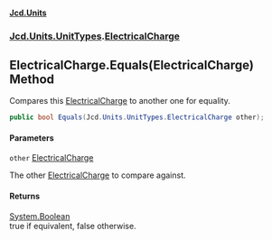 #### [Jcd.Units](index.md 'index')
### [Jcd.Units.UnitTypes](Jcd.Units.UnitTypes.md 'Jcd.Units.UnitTypes').[ElectricalCharge](Jcd.Units.UnitTypes.ElectricalCharge.md 'Jcd.Units.UnitTypes.ElectricalCharge')

## ElectricalCharge.Equals(ElectricalCharge) Method

Compares this [ElectricalCharge](Jcd.Units.UnitTypes.ElectricalCharge.md 'Jcd.Units.UnitTypes.ElectricalCharge') to another one for equality.

```csharp
public bool Equals(Jcd.Units.UnitTypes.ElectricalCharge other);
```
#### Parameters

<a name='Jcd.Units.UnitTypes.ElectricalCharge.Equals(Jcd.Units.UnitTypes.ElectricalCharge).other'></a>

`other` [ElectricalCharge](Jcd.Units.UnitTypes.ElectricalCharge.md 'Jcd.Units.UnitTypes.ElectricalCharge')

The other [ElectricalCharge](Jcd.Units.UnitTypes.ElectricalCharge.md 'Jcd.Units.UnitTypes.ElectricalCharge') to compare against.

#### Returns
[System.Boolean](https://docs.microsoft.com/en-us/dotnet/api/System.Boolean 'System.Boolean')  
true if equivalent, false otherwise.